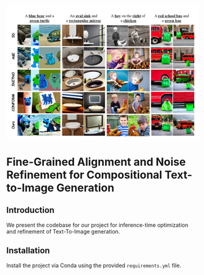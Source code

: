 ![Comparison](images/main.jpg)


# Fine-Grained Alignment and Noise Refinement for Compositional Text-to-Image Generation

## Introduction

We present the codebase for our project for inference-time optimization and refinement of Text-To-Image generation.

## Installation

Install the project via Conda using the provided ```requirements.yml``` file.
